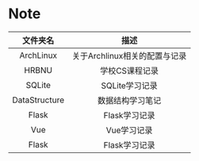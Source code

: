 # Note
|   文件夹名    |             描述              |
| :-----------: | :---------------------------: |
|   ArchLinux   | 关于Archlinux相关的配置与记录 |
|     HRBNU     |        学校CS课程记录         |
|    SQLite     |        SQLite学习记录         |
| DataStructure |       数据结构学习笔记        |
|     Flask     |         Flask学习记录         |
|      Vue      |          Vue学习记录          |
|     Flask     |         Flask学习记录         |

